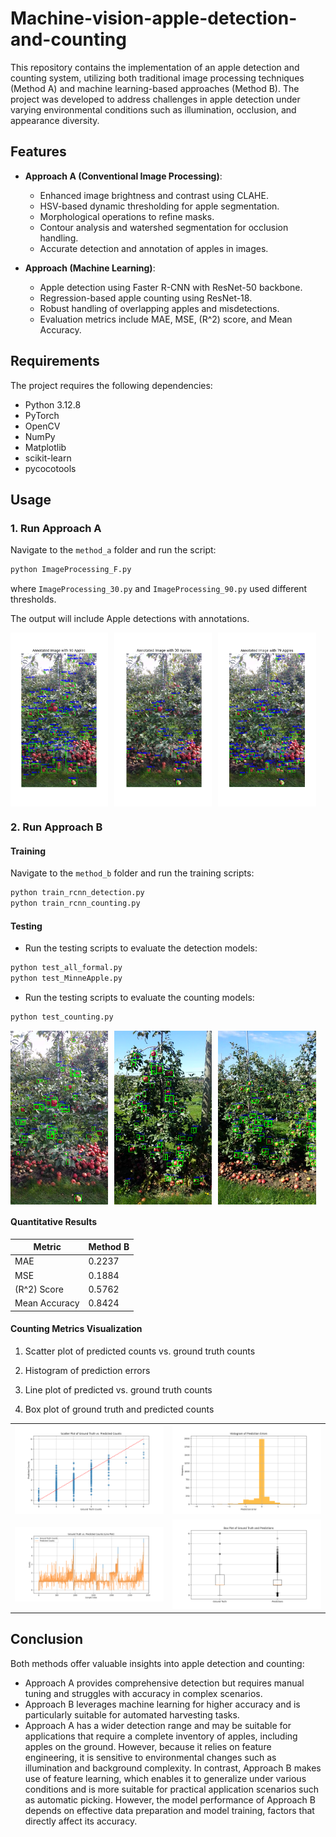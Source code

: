 # Machine-vision-apple-detection-and-counting
This repository contains the implementation of an apple detection and counting system, utilizing both traditional image processing techniques (Method A) and machine learning-based approaches (Method B). The project was developed to address challenges in apple detection under varying environmental conditions such as illumination, occlusion, and appearance diversity.

## **Features**
- **Approach A (Conventional Image Processing)**:
  - Enhanced image brightness and contrast using CLAHE.
  - HSV-based dynamic thresholding for apple segmentation.
  - Morphological operations to refine masks.
  - Contour analysis and watershed segmentation for occlusion handling.
  - Accurate detection and annotation of apples in images.

- **Approach (Machine Learning)**:
  - Apple detection using Faster R-CNN with ResNet-50 backbone.
  - Regression-based apple counting using ResNet-18.
  - Robust handling of overlapping apples and misdetections.
  - Evaluation metrics include MAE, MSE, \(R^2\) score, and Mean Accuracy.

## **Requirements**
The project requires the following dependencies:
- Python 3.12.8
- PyTorch
- OpenCV
- NumPy
- Matplotlib
- scikit-learn
- pycocotools

## **Usage**
### **1. Run Approach A**
Navigate to the `method_a` folder and run the script:
```bash
python ImageProcessing_F.py
```
where `ImageProcessing_30.py` and `ImageProcessing_90.py` used different thresholds.

The output will include Apple detections with annotations.

<div style="display: flex; flex-wrap: wrap; gap: 10px;">
  <img src="Results/Image%20processing/FigureA1_90.png" alt="ImageProcessing_90 Result" style="width: 31%;">
  <img src="Results/Image%20processing/FigureA1_30.png" alt="ImageProcessing_30 Result" style="width: 31%;">
  <img src="Results/Image%20processing/FigureA1_79F.png" alt="ImageProcessing_F Result" style="width: 31%;">
</div>


### **2. Run Approach B**

#### **Training**
Navigate to the `method_b` folder and run the training scripts:
```bash
python train_rcnn_detection.py
python train_rcnn_counting.py
```

#### **Testing**
- Run the testing scripts to evaluate the detection models:
```bash
python test_all_formal.py
python test_MinneApple.py
```

- Run the testing scripts to evaluate the counting models:
```bash
python test_counting.py
```
<div style="display: flex; flex-wrap: wrap; gap: 10px;">
  <img src="Results/Some%20Machine%20learing%20Results/detected_dataset1_back_1.png" alt="ImageProcessing_90 Result" style="width: 31%;">
  <img src="Results/Some%20Machine%20learing%20Results/detected_dataset3_back_90.png" alt="ImageProcessing_30 Result" style="width: 31%;">
  <img src="Results/Some%20Machine%20learing%20Results/detected_dataset4_front_240.png" alt="ImageProcessing_F Result" style="width: 31%;">
</div>


#### **Quantitative Results**
| Metric           | Method B  |
|------------------|-----------|
| MAE             | 0.2237    |
| MSE             | 0.1884    |
| \(R^2\) Score   | 0.5762    |
| Mean Accuracy   | 0.8424    |

#### **Counting Metrics Visualization**
1. Scatter plot of predicted counts vs. ground truth counts

2. Histogram of prediction errors

3. Line plot of predicted vs. ground truth counts

4. Box plot of ground truth and predicted counts

<table>
  <tr>
    <td><img src="Results/Evaluation%20Machine%20learning/scatter%20diagram.png" alt="ImageProcessing_90 Result" style="width: 400px;"></td>
    <td><img src="Results/Evaluation%20Machine%20learning/error%20histogram.png" alt="ImageProcessing_30 Result" style="width: 400px;"></td>
  </tr>
  <tr>
    <td><img src="Results/Evaluation%20Machine%20learning/line%20plot.png" alt="ImageProcessing_F Result" style="width: 400px;"></td>
    <td><img src="Results/Evaluation%20Machine%20learning/box%20plots.png" alt="ImageProcessing_F Result" style="width: 400px;"></td>
  </tr>
</table>

## **Conclusion**
Both methods offer valuable insights into apple detection and counting:
- Approach A provides comprehensive detection but requires manual tuning and struggles with accuracy in complex scenarios.
- Approach B leverages machine learning for higher accuracy and is particularly suitable for automated harvesting tasks.
- Approach A has a wider detection range and may be suitable for applications that require a complete inventory of apples, including apples on the ground. However, because it relies on feature engineering, it is sensitive to environmental changes such as illumination and background complexity. In contrast, Approach B makes use of feature learning, which enables it to generalize under various conditions and is more suitable for practical application scenarios such as automatic picking. However, the model performance of Approach B depends on effective data preparation and model training, factors that directly affect its accuracy.
